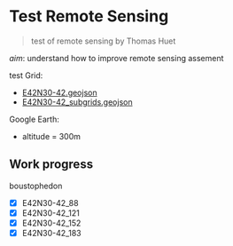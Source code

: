 # Test Remote Sensing
> test of remote sensing by Thomas Huet

*aim*: understand how to improve remote sensing assement  

test Grid:
* [E42N30-42.geojson](https://github.com/eamena-project/eamena-arches-dev/blob/main/data/grids/E42N30-42.geojson)
* [E42N30-42_subgrids.geojson](https://github.com/eamena-project/eamena-arches-dev/blob/main/data/grids/E42N30-42_subgrids.geojson)

Google Earth:
* altitude = 300m

## Work progress

boustophedon

- [x] E42N30-42_88
- [x] E42N30-42_121
- [x] E42N30-42_152
- [x] E42N30-42_183